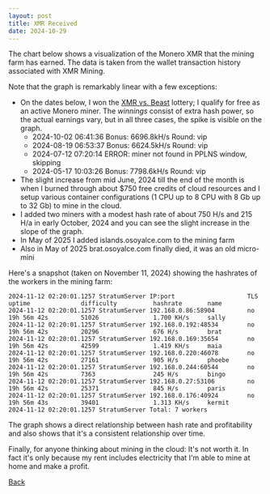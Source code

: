 ```yaml
---
layout: post
title: XMR Received
date: 2024-10-29
---
```

<script src="https://cdnjs.cloudflare.com/ajax/libs/PapaParse/5.3.0/papaparse.min.js"></script>
<script src="https://cdn.jsdelivr.net/npm/apexcharts"></script>
<script src="/assets/js/XMRReceived.js"></script>

The chart below shows a visualization of the Monero XMR that the mining farm has earned. The data is taken from the wallet transaction history associated with XMR Mining.

<div id="wrapper">
  <div id="areaChart">
  </div>
  <div id="barChart">
  </div>
 </div>

Note that the graph is remarkably linear with a few exceptions:

* On the dates below, I won the [XMR vs. Beast](https://xmrvsbeast.com/) lottery; I qualify for free as an active Monero miner. The *winnings* consist of extra hash power, so the actual earnings vary, but in all three cases, the spike is visible on the graph.
  * 2024-10-02 06:41:36	Bonus: 6696.8kH/s	Round: vip
  * 2024-08-19 06:53:37	Bonus: 6624.5kH/s	Round: vip
  * 2024-07-12 07:20:14 ERROR: miner not found in PPLNS window, skipping
  * 2024-05-17 10:03:26	Bonus: 7798.6kH/s	Round: vip
* The slight increase from mid June, 2024 till the end of the month is when I burned through about $750 free credits of cloud resources and I setup various container configurations (1 CPU up to 8 CPU with 8 Gb up to 32 Gb) to mine in the cloud.
* I added two miners with a modest hash rate of about 750 H/s and 215 H/a in early October, 2024 and you can see the slight increase in the slope of the graph.
* In May of 2025 I added islands.osoyalce.com to the mining farm 
* Also in May of 2025 brat.osoyalce.com finally died, it was an old micro-mini

Here's a snapshot (taken on November 11, 2024) showing the hashrates of the workers in the mining farm:
```
2024-11-12 02:20:01.1257 StratumServer IP:port                    TLS    uptime              difficulty          hashrate       name
2024-11-12 02:20:01.1257 StratumServer 192.168.0.86:58904         no     19h 56m 42s         51026               1.700 KH/s     sally
2024-11-12 02:20:01.1257 StratumServer 192.168.0.192:48534        no     19h 56m 42s         20296               676 H/s        brat
2024-11-12 02:20:01.1257 StratumServer 192.168.0.169:35654        no     19h 56m 42s         42599               1.419 KH/s     maia
2024-11-12 02:20:01.1257 StratumServer 192.168.0.220:46078        no     19h 56m 42s         27161               905 H/s        phoebe
2024-11-12 02:20:01.1257 StratumServer 192.168.0.244:60544        no     19h 56m 42s         7363                245 H/s        bingo
2024-11-12 02:20:01.1257 StratumServer 192.168.0.27:53106         no     19h 56m 42s         25371               845 H/s        paris
2024-11-12 02:20:01.1257 StratumServer 192.168.0.176:40924        no     19h 56m 43s         39401               1.313 KH/s     kermit
2024-11-12 02:20:01.1257 StratumServer Total: 7 workers
```

The graph shows a direct relationship between hash rate and profitability and also shows that it's a consistent relationship over time.

Finally, for anyone thinking about mining in the cloud: It's not worth it. In fact it's only because my rent includes electricity that I'm able to mine at home and make a profit.

[Back](/pages/web/index.html)


